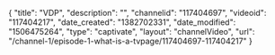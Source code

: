 {
    "title": "VDP",
    "description": "",
    "channelid": "117404697",
    "videoid": "117404217",
    "date_created": "1382702331",
    "date_modified": "1506475264",
    "type": "captivate",
    "layout": "channelVideo",
    "url": "\/channel-1\/episode-1-what-is-a-tvpage\/117404697-117404217"
}